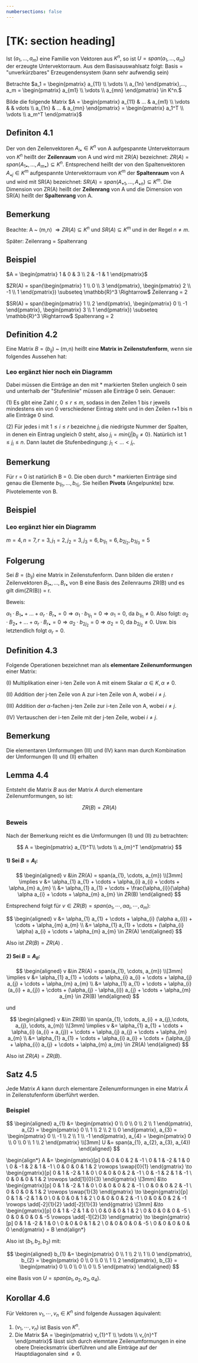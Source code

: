 ```yaml
---
numbersections: false
---
```


# [TK: section heading]


Ist $(a_1,...,a_m)$ eine Familie von Vektoren aus $K^n,$ so ist $U=span(a_1,...,a_m)$ der erzeugte Untervektorraum. Aus dem Basisauswahlsatz folgt: Basis = "unverkürzbares" Erzeugendensystem (kann sehr aufwendig sein)

Betrachte $a_1 = \begin{pmatrix} a_{11} \\ \vdots \\ a_{1n} \end{pmatrix},..., a_m = \begin{pmatrix} a_{m1} \\ \vdots \\ a_{mn} \end{pmatrix} \in K^n.$

Bilde die folgende Matrix $A = \begin{pmatrix} a_{11} & ... & a_{m1} \\
\vdots & & vdots \\ a_{1n} & ... & a_{mn} \end{pmatrix} = \begin{pmatrix} a_1^T \\ \vdots \\ a_m^T \end{pmatrix}$


## Definiton 4.1

Der von den Zeilenvektoren $A_{i \bullet} \in K^n$ von A aufgespannte Untervektorraum von $K^n$ heißt der $\textbf{Zeilenraum}$ von A und wird mit ZR(A) bezeichnet: $ZR(A) = span(A_{1 \bullet},...,A_{m \bullet}) \subseteq K^n$. Entsprechend heißt der von den Spaltenvektoren $A_{\bullet j} \in K^m$ aufgespannte Untervektorraum von $K^m$ der $\textbf{Spaltenraum}$ von A und wird mit SR(A) bezeichnet: $SR(A) = span(A_{\bullet 1},...,A_{\bullet n}) \subseteq K^m$.
Die Dimension von ZR(A) heißt der $\textbf{Zeilenrang}$ von A und die Dimension von SR(A) heißt der $\textbf{Spaltenrang}$ von A.

 
## Bemerkung

Beachte: A ~ (m,n) $\Rightarrow ZR(A) \subseteq K^n$ und $SR(A) \subseteq K^m$ und in der Regel $n \neq m$.

Später: Zeilenrang = Spaltenrang


## Beispiel

$A = \begin{pmatrix} 1 & 0 & 3 \\ 2 & -1 & 1 \end{pmatrix}$

$ZR(A) = span(\begin{pmatrix} 1 \\ 0 \\ 3 \end{pmatrix}, \begin{pmatrix} 2 \\ -1 \\ 1 \end{pmatrix}) \subseteq \mathbb{R}^3 \Rightarrow$ Zeilenrang = 2

$SR(A) = span(\begin{pmatrix} 1 \\ 2 \end{pmatrix}, \begin{pmatrix} 0 \\ -1 \end{pmatrix}, \begin{pmatrix} 3 \\ 1 \end{pmatrix}) \subseteq \mathbb{R}^3 
\Rightarrow$ Spaltenrang = 2


## Definition 4.2

Eine Matrix $B = (b_{ij})$ ~ (m,n) heißt eine $\textbf{Matrix in Zeilenstufenform}$, wenn sie folgendes Aussehen hat:

### Leo ergänzt hier noch ein Diagramm

Dabei müssen die Einträge an den mit * markierten Stellen ungleich 0 sein und unterhalb der "Stufenlinie" müssen alle Einträge 0 sein. Genauer:

(1) Es gibt eine Zahl r, $0 \leq r \leq m$, sodass in den Zeilen 1 bis r jeweils mindestens ein von 0 verschiedener Eintrag steht und in den Zeilen r+1 bis n alle Einträge 0 sind.

(2) Für jedes i mit $1 \leq i \leq r$ bezeichne $j_i$ die niedrigste Nummer der Spalten, in denen ein Eintrag ungleich 0 steht, also $j_i = min \{j | b_{ij} \neq 0 \}$. Natürlich ist $1 \leq j_i \leq n.$ Dann lautet die Stufenbedingung: $j_1 < ... < j_r.$


## Bemerkung

Für r = 0 ist natürlich B = 0. Die oben durch * markierten Einträge sind genau die Elemente $b_{1 j_1},...,b_{r j_r}$. Sie heißen **Pivots** (Angelpunkte) bzw. Pivotelemente von B.


## Beispiel

### Leo ergänzt hier ein Diagramm

$m = 4, n = 7, r = 3, j_1 = 2, j_2 = 3, j_3 = 6, b_{1 j_1} = 6, b_{2 j_2}, b_{3 j_3} = 5$


## Folgerung

Sei $B = (b_{ij})$ eine Matrix in Zeilenstufenform. Dann bilden die ersten r Zeilenvektoren $B_{1 \bullet},...,B_{r \bullet}$ von B eine Basis des Zeilenraums ZR(B) und es gilt dim(ZR(B)) = r.

Beweis:

$\alpha_1 \cdot B_{1 \bullet} + ... + \alpha_r \cdot B_{r \bullet} = 0 \Rightarrow \alpha_1 \cdot b_{1 j_1} = 0 \Rightarrow \alpha_1 = 0,$ da $b_{1 j_1} \neq 0$. Also folgt: $\alpha_2 \cdot B_{2 \bullet} + ... + \alpha_r \cdot B_{r \bullet} = 0 \Rightarrow \alpha_2 \cdot b_{2 j_2} = 0 \Rightarrow \alpha_2  = 0$, da $b_{2 j_2} \neq 0.$
Usw. bis letztendlich folgt $\alpha_r = 0.$


## Definition 4.3

Folgende Operationen bezeichnet man als **elementare Zeilenumformungen** einer Matrix:

(I) Multiplikation einer i-ten Zeile von A mit einem Skalar $\alpha \in K, \alpha \neq 0.$


(II) Addition der j-ten Zeile von A zur i-ten Zeile von A, wobei $i \neq j.$


(III) Addition der $\alpha$-fachen j-ten Zeile zur i-ten Zeile von A, wobei $i \neq j.$


(IV) Vertauschen der i-ten Zeile mit der j-ten Zeile, wobei $i \neq j.$




## Bemerkung

Die elementaren Umformungen (III) und (IV) kann man durch Kombination der Umformungen (I) und (II) erhalten

## Lemma 4.4

Entsteht die Matrix $B$ aus der Matrix $A$ durch elementare Zeilenumformungen, so ist:

$$
ZR(B) = ZR(A)
$$

### Beweis

Nach der Bemerkung reicht es die Umformungen (I) und (II) zu betrachten:

$$
A = \begin{pmatrix}
a_{1}^T\\
\vdots \\
a_{m}^T
\end{pmatrix}
$$

#### 1) Sei $B = A_{I}$:

$$ \begin{aligned}
v &\in ZR(A) = span(a_{1}, \cdots, a_{m}) \\[3mm]
\implies v &= \alpha_{1} a_{1} + \cdots + \alpha_{i} a_{i} + \cdots + \alpha_{m} a_{m} \\
&= \alpha_{1} a_{1} + \cdots + \frac{\alpha_{i}}{\alpha} \alpha a_{i} + \cdots + \alpha_{m} a_{m} \in ZR(B)
\end{aligned} $$

Entsprechend folgt für $v \in ZR(B) = span(a_{1}, \cdots , \alpha a_{i}, \cdots , a_{m})$:

$$ \begin{aligned}
v &= \alpha_{1} a_{1} + \cdots + \alpha_{i} (\alpha a_{i}) + \cdots + \alpha_{m} a_{m} \\
&= \alpha_{1} a_{1} + \cdots + (\alpha_{i} \alpha) a_{i} + \cdots + \alpha_{m} a_{m} \in ZR(A)
\end{aligned} $$

Also ist $ZR(B) = ZR(A)$ .

#### 2) Sei $B = A_{II}$:

$$ \begin{aligned}
v &\in ZR(A) = span(a_{1}, \cdots, a_{m}) \\[3mm]
\implies v &= \alpha_{1} a_{1} + \cdots + \alpha_{i} a_{i} + \cdots + \alpha_{j} a_{j} + \cdots + \alpha_{m} a_{m} \\
&= \alpha_{1} a_{1} + \cdots + \alpha_{i} (a_{i} + a_{j}) + \cdots + (\alpha_{j} - \alpha_{i}) a_{j} + \cdots + \alpha_{m} a_{m} \in ZR(B)
\end{aligned} $$

und

$$ \begin{aligned}
v &\in ZR(B) \in span(a_{1}, \cdots, a_{i} + a_{j},\cdots, a_{j}, \cdots, a_{m}) \\[3mm]
\implies v &= \alpha_{1} a_{1} + \cdots + \alpha_{i} (a_{i} + a_{j}) + \cdots + \alpha_{j} a_{j} + \cdots + \alpha_{m} a_{m} \\
&= \alpha_{1} a_{1} + \cdots + \alpha_{i} a_{i} + \cdots + (\alpha_{j} + \alpha_{i}) a_{j} + \cdots + \alpha_{m} a_{m}
 \in ZR(A)
\end{aligned} $$

Also ist $ZR(A) = ZR(B)$.

## Satz 4.5

Jede Matrix $A$ kann durch elementare Zeilenumformungen in eine Matrix $\tilde{A}$ in Zeilenstufenform überführt werden.

### Beispiel

$$ \begin{aligned}
a_{1} &= \begin{pmatrix}
0 \\
0 \\
0 \\
2 \\
1
\end{pmatrix},
a_{2} = \begin{pmatrix}
0 \\
1 \\
2 \\
2 \\
0
\end{pmatrix},
a_{3} = \begin{pmatrix}
0 \\
-1 \\
2 \\
1 \\
-1
\end{pmatrix},
a_{4} = \begin{pmatrix}
0 \\
0 \\
0 \\
1 \\
2
\end{pmatrix} \\[3mm]
U &= span(a_{1}, a_{2}, a_{3}, a_{4})
\end{aligned} $$

\begin{align*}
A &= \begin{gmatrix}[p]
0 & 0 & 0 & 2 & -1 \\
0 & 1 & -2 & 1 & 0 \\
0 & -1 & 2 & 1 & -1 \\
0 & 0 & 0 & 1 & 2
\rowops
	\swap{0}{1}
\end{gmatrix}
\to
\begin{gmatrix}[p]
0 & 1 & -2 & 1 & 0 \\
0 & 0 & 0 & 2 & -1 \\
0 & -1 & 2 & 1 & -1 \\
0 & 0 & 0 & 1 & 2
\rowops
	\add[1]{0}{3}
\end{gmatrix} \\[3mm]
&\to
\begin{gmatrix}[p]
0 & 1 & -2 & 1 & 0 \\
0 & 0 & 0 & 2 & -1 \\
0 & 0 & 0 & 2 & -1 \\
0 & 0 & 0 & 1 & 2
\rowops
	\swap{1}{3}
\end{gmatrix}
\to
\begin{gmatrix}[p]
0 & 1 & -2 & 1 & 0 \\
0 & 0 & 0 & 1 & 2 \\
0 & 0 & 0 & 2 & -1 \\
0 & 0 & 0 & 2 & -1
\rowops
	\add[-2]{1}{2}
	\add[-2]{1}{3}
\end{gmatrix} \\[3mm]
&\to
\begin{gmatrix}[p]
0 & 1 & -2 & 1 & 0 \\
0 & 0 & 0 & 1 & 2 \\
0 & 0 & 0 & 0 & -5 \\
0 & 0 & 0 & 0 & -5
\rowops
	\add[-1]{2}{3}
\end{gmatrix}
\to
\begin{gmatrix}[p]
0 & 1 & -2 & 1 & 0 \\
0 & 0 & 0 & 1 & 2 \\
0 & 0 & 0 & 0 & -5 \\
0 & 0 & 0 & 0 & 0
\end{gmatrix}
= B
\end{align*}

Also ist $(b_{1}, b_{2}, b_{3})$ mit:

$$ \begin{aligned}
b_{1} &= \begin{pmatrix}
0 \\
1 \\
2 \\
1 \\
0
\end{pmatrix},
b_{2} = \begin{pmatrix}
0 \\
0 \\
0 \\
1 \\
2
\end{pmatrix},
b_{3} = \begin{pmatrix}
0 \\
0 \\
0 \\
0 \\
5
\end{pmatrix}
\end{aligned} $$

eine Basis von $U = span(a_{1}, a_{2}, a_{3}, a_{4})$.

## Korollar 4.6

Für Vektoren $v_{1}, \cdots, v_{n} \in K^n$ sind folgende Aussagen äquivalent:

1) $(v_{1}, \cdots, v_{n})$ ist Basis von $K^n$.
2) Die Matrix $A = \begin{pmatrix} v_{1}^T \\ \vdots \\ v_{n}^T \end{pmatrix}$ lässt sich durch elemntare Zeilenumformungen in eine obere Dreiecksmatrix überführen und alle Einträge auf der Hauptdiagonalen sind $\neq 0$.